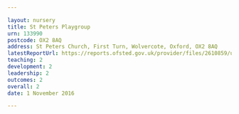 ```yaml
---

layout: nursery
title: St Peters Playgroup
urn: 133990
postcode: OX2 8AQ
address: St Peters Church, First Turn, Wolvercote, Oxford, OX2 8AQ
latestReportUrl: https://reports.ofsted.gov.uk/provider/files/2610859/urn/133990.pdf
teaching: 2
development: 2
leadership: 2
outcomes: 2
overall: 2
date: 1 November 2016

---
```

